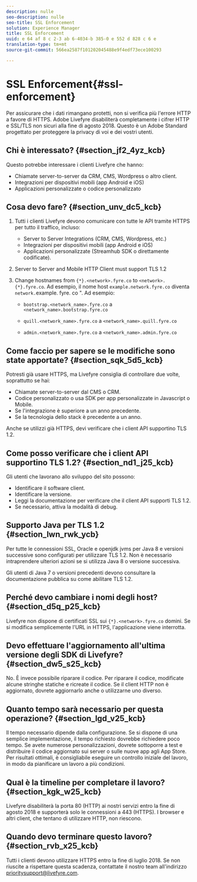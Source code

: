 ```yaml
---
description: nulle
seo-description: nulle
seo-title: SSL Enforcement
solution: Experience Manager
title: SSL Enforcement
uuid: e 64 af 8 c 2-3 ab 6-4034-b 385-0 e 552 d 828 c 6 e
translation-type: tm+mt
source-git-commit: 566ea2587f101202045488e9f4edf73ece100293

---
```



# SSL Enforcement{#ssl-enforcement}

Per assicurare che i dati rimangano protetti, non si verifica più l'errore HTTP a favore di HTTPS. Adobe Livefyre disabiliterà completamente i cifrer HTTP e SSL/TLS non sicuri alla fine di agosto 2018. Questo è un Adobe Standard progettato per proteggere la privacy di voi e dei vostri utenti.

## Chi è interessato? {#section_jf2_4yz_kcb}

Questo potrebbe interessare i clienti Livefyre che hanno:

* Chiamate server-to-server da CRM, CMS, Wordpress o altro client.
* Integrazioni per dispositivi mobili (app Android e iOS)
* Applicazioni personalizzate o codice personalizzato

## Cosa devo fare? {#section_unv_dc5_kcb}

1. Tutti i clienti Livefyre devono comunicare con tutte le API tramite HTTPS per tutto il traffico, incluso:

   * Server to Server Integrations (CRM, CMS, Wordpress, etc.)
   * Integrazioni per dispositivi mobili (app Android e iOS)
   * Applicazioni personalizzate (Streamhub SDK o direttamente codificate).

1. Server to Server and Mobile HTTP Client must support TLS 1.2
1. Change hostnames from `{*}.<network>.fyre.co` to `<network>.{*}.fyre.co`. Ad esempio, il nome host `example.network.fyre.co` diventa `network.`example. fyre. co ". Ad esempio:

   * `bootstrap.<network_name>.fyre.co` a `<network_name>.bootstrap.fyre.co`

   * `quill.<network_name>.fyre.co` a `<network_name>.quill.fyre.co`

   * `admin.<network_name>.fyre.co` a `<network_name>.admin.fyre.co`

## Come faccio per sapere se le modifiche sono state apportate? {#section_sqk_5d5_kcb}

Potresti già usare HTTPS, ma Livefyre consiglia di controllare due volte, soprattutto se hai:

* Chiamate server-to-server dal CMS o CRM.
* Codice personalizzato o usa SDK per app personalizzate in Javascript o Mobile.
* Se l'integrazione è superiore a un anno precedente.
* Se la tecnologia dello stack è precedente a un anno.

Anche se utilizzi già HTTPS, devi verificare che i client API supportino TLS 1.2.

## Come posso verificare che i client API supportino TLS 1.2? {#section_nd1_j25_kcb}

Gli utenti che lavorano allo sviluppo del sito possono:

* Identificare il software client.
* Identificare la versione.
* Leggi la documentazione per verificare che il client API supporti TLS 1.2.
* Se necessario, attiva la modalità di debug.

## Supporto Java per TLS 1.2 {#section_lwn_rwk_ycb}

Per tutte le connessioni SSL, Oracle e openjdk jvms per Java 8 e versioni successive sono configurati per utilizzare TLS 1.2. Non è necessario intraprendere ulteriori azioni se si utilizza Java 8 o versione successiva.

Gli utenti di Java 7 o versioni precedenti devono consultare la documentazione pubblica su come abilitare TLS 1.2.

## Perché devo cambiare i nomi degli host? {#section_d5q_p25_kcb}

Livefyre non dispone di certificati SSL sui `{*}.<network>.fyre.co` domini. Se si modifica semplicemente l'URL in HTTPS, l'applicazione viene interrotta.

## Devo effettuare l'aggiornamento all'ultima versione degli SDK di Livefyre? {#section_dw5_s25_kcb}

No. È invece possibile riparare il codice. Per riparare il codice, modificate alcune stringhe statiche e ricreate il codice. Se il client HTTP non è aggiornato, dovrete aggiornarlo anche o utilizzarne uno diverso.

## Quanto tempo sarà necessario per questa operazione? {#section_lgd_v25_kcb}

Il tempo necessario dipende dalla configurazione. Se si dispone di una semplice implementazione, il tempo richiesto dovrebbe richiedere poco tempo. Se avete numerose personalizzazioni, dovrete sottoporre a test e distribuire il codice aggiornato sui server o sulle nuove app agli App Store. Per risultati ottimali, è consigliabile eseguire un controllo iniziale del lavoro, in modo da pianificare un lavoro a più condizioni.

## Qual è la timeline per completare il lavoro? {#section_kgk_w25_kcb}

Livefyre disabiliterà la porta 80 (HTTP) ai nostri servizi entro la fine di agosto 2018 e supporterà solo le connessioni a 443 (HTTPS). I browser e altri client, che tentano di utilizzare HTTP, non riescono.

## Quando devo terminare questo lavoro? {#section_rvb_x25_kcb}

Tutti i clienti devono utilizzare HTTPS entro la fine di luglio 2018. Se non riuscite a rispettare questa scadenza, contattate il nostro team all'indirizzo prioritysupport@livefyre.com.
